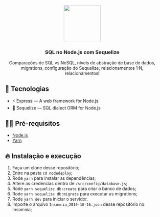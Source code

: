 <h1 align="center">
  <img alt="" src="" width="120px" />
</h1>

<h3 align="center">
  SQL no Node.js com Sequelize
</h3>

<p align="center">Comparações de SQL vs NoSQL, níveis de abstração de base de dados, migrations, configuração do Sequelize, relacionamentos 1:N, relacionamentos!</p>



## 🚀 Tecnologias

- ⚡ Express — A web framework for Node.js
- 💾 Sequelize — SQL dialect ORM for Node.js

## ✋🏻 Pré-requisitos

- [Node.js](https://nodejs.org/en/)
- [Yarn](https://yarnpkg.com/pt-BR/docs/install)

## 🔥 Instalação e execução

1. Faça um clone desse repositório;
2. Entre na pasta `cd nodedeploy`;
3. Rode `yarn` para instalar as dependências;
4. Altere as credencias dentro de `/src/config/database.js`;
5. Rode `yarn sequelize db:create` para criar o banco de dados;
6. Rode `yarn sequelize db:migrate` para executar as migrations;
7. Rode `yarn dev` para iniciar o servidor.
8. Importe o arquivo `Insomnia_2019-10-16.json` desse repositório no Insomnia;

